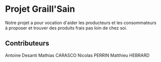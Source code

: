 # Projet Graill'Sain

Notre projet a pour vocation d'aider les producteurs et les consommateurs à proposer et trouver des produits frais pas loin de chez soi.

## Contributeurs

Antoine Desanti
Mathias CARASCO
Nicolas PERRIN
Matthieu HEBRARD